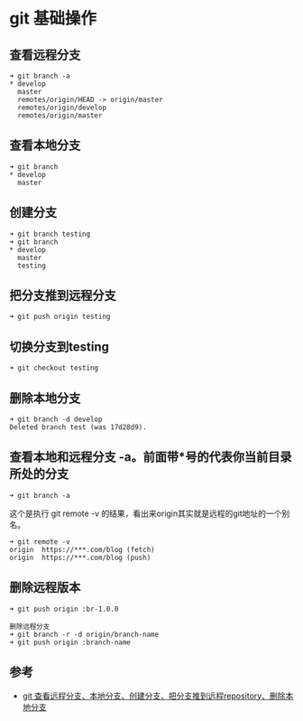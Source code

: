 # git 基础操作

## 查看远程分支
```
➜ git branch -a
* develop
  master
  remotes/origin/HEAD -> origin/master
  remotes/origin/develop
  remotes/origin/master
```

## 查看本地分支
```
➜ git branch 
* develop
  master
```

## 创建分支
```
➜ git branch testing
➜ git branch 
* develop
  master
  testing
```

## 把分支推到远程分支
```
➜ git push origin testing
```

## 切换分支到testing
```
➜ git checkout testing
```

## 删除本地分支
```
➜ git branch -d develop
Deleted branch test (was 17d28d9). 
```

## 查看本地和远程分支 -a。前面带*号的代表你当前目录所处的分支
```
➜ git branch -a
```
这个是执行 git remote -v 的结果，看出来origin其实就是远程的git地址的一个别名。
```
➜ git remote -v
origin	https://***.com/blog (fetch)
origin	https://***.com/blog (push)
```

## 删除远程版本
```
➜ git push origin :br-1.0.0
```
```
删除远程分支
➜ git branch -r -d origin/branch-name  
➜ git push origin :branch-name  
```

## 参考
- [git 查看远程分支、本地分支、创建分支、把分支推到远程repository、删除本地分支](http://blog.csdn.net/arkblue/article/details/9568249/)
